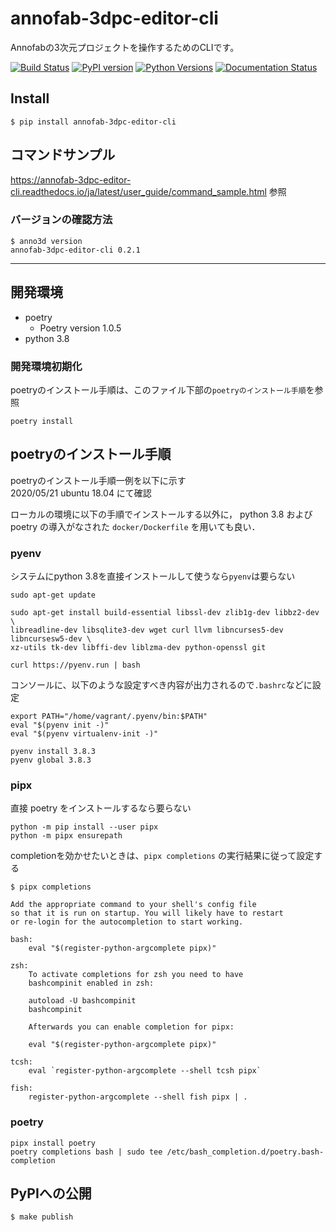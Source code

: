 # annofab-3dpc-editor-cli
Annofabの3次元プロジェクトを操作するためのCLIです。

[![Build Status](https://app.travis-ci.com/kurusugawa-computer/annofab-3dpc-editor-cli.svg?branch=master)](https://app.travis-ci.com/kurusugawa-computer/annofab-3dpc-editor-cli)
[![PyPI version](https://badge.fury.io/py/annofab-3dpc-editor-cli.svg)](https://badge.fury.io/py/annofab-3dpc-editor-cli)
[![Python Versions](https://img.shields.io/pypi/pyversions/annofab-3dpc-editor-cli.svg)](https://pypi.org/project/annofab-3dpc-editor-cli)
[![Documentation Status](https://readthedocs.org/projects/annofab-3dpc-editor-cli/badge/?version=latest)](https://annofab-3dpc-editor-cli.readthedocs.io/ja/latest/?badge=latest)



## Install

```
$ pip install annofab-3dpc-editor-cli
```

## コマンドサンプル
https://annofab-3dpc-editor-cli.readthedocs.io/ja/latest/user_guide/command_sample.html 参照


### バージョンの確認方法

```
$ anno3d version
annofab-3dpc-editor-cli 0.2.1
```

--------------
## 開発環境

 * poetry
     * Poetry version 1.0.5
 * python 3.8
 
 
### 開発環境初期化

poetryのインストール手順は、このファイル下部の`poetryのインストール手順`を参照

```
poetry install
```



## poetryのインストール手順


poetryのインストール手順一例を以下に示す  
2020/05/21 ubuntu 18.04 にて確認

ローカルの環境に以下の手順でインストールする以外に，
python 3.8 および poetry の導入がなされた `docker/Dockerfile` を用いても良い．

### pyenv

システムにpython 3.8を直接インストールして使うなら`pyenv`は要らない

```
sudo apt-get update

sudo apt-get install build-essential libssl-dev zlib1g-dev libbz2-dev \
libreadline-dev libsqlite3-dev wget curl llvm libncurses5-dev libncursesw5-dev \
xz-utils tk-dev libffi-dev liblzma-dev python-openssl git
```

```
curl https://pyenv.run | bash
``` 

コンソールに、以下のような設定すべき内容が出力されるので`.bashrc`などに設定

```
export PATH="/home/vagrant/.pyenv/bin:$PATH"
eval "$(pyenv init -)"
eval "$(pyenv virtualenv-init -)"
```

```
pyenv install 3.8.3
pyenv global 3.8.3
```

### pipx

直接 poetry をインストールするなら要らない

```
python -m pip install --user pipx
python -m pipx ensurepath
```

completionを効かせたいときは、`pipx completions` の実行結果に従って設定する

```
$ pipx completions

Add the appropriate command to your shell's config file
so that it is run on startup. You will likely have to restart
or re-login for the autocompletion to start working.

bash:
    eval "$(register-python-argcomplete pipx)"

zsh:
    To activate completions for zsh you need to have
    bashcompinit enabled in zsh:

    autoload -U bashcompinit
    bashcompinit

    Afterwards you can enable completion for pipx:

    eval "$(register-python-argcomplete pipx)"

tcsh:
    eval `register-python-argcomplete --shell tcsh pipx`

fish:
    register-python-argcomplete --shell fish pipx | .
```

### poetry

```
pipx install poetry
poetry completions bash | sudo tee /etc/bash_completion.d/poetry.bash-completion
```

## PyPIへの公開

```
$ make publish
```


